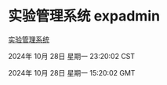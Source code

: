 # 实验管理系统 expadmin
[实验管理系统](http://219.139.197.74:56808/expadmin-782313d2-e1b1-4ea7-932e-3a55e6a1a4d0/)

2024年 10月 28日 星期一 23:20:02 CST

2024年 10月 28日 星期一 15:20:02 GMT
